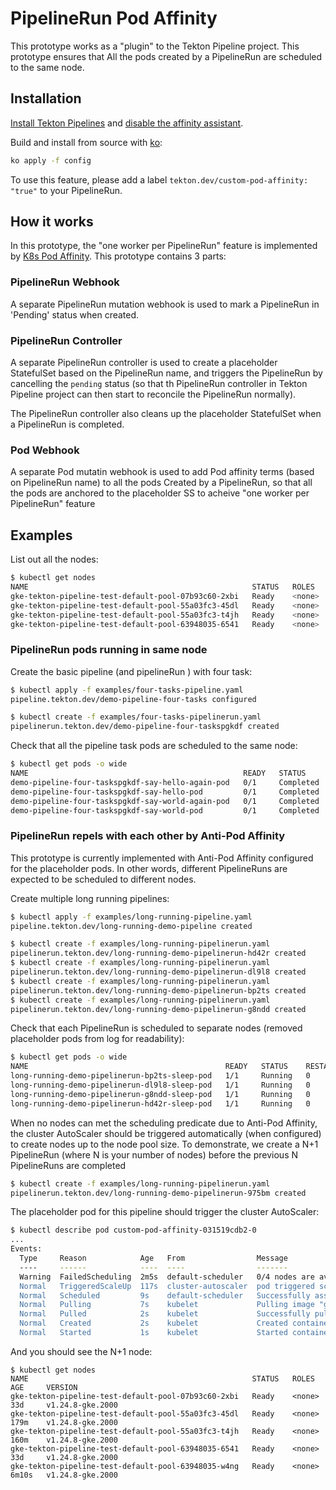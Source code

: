 # PipelineRun Pod Affinity

This prototype works as a "plugin" to the Tekton Pipeline project. This prototype ensures that All the pods created by a PipelineRun are scheduled 
to the same node.

## Installation
[Install Tekton Pipelines](https://github.com/tektoncd/pipeline/blob/main/docs/install.md)
and [disable the affinity assistant](https://github.com/tektoncd/pipeline/blob/main/docs/additional-configs.md#customizing-the-pipelines-controller-behavior).

Build and install from source with [ko](https://ko.build/):

```sh
ko apply -f config
```

To use this feature, please add a label `tekton.dev/custom-pod-affinity: "true"` to your PipelineRun.

## How it works
In this prototype, the "one worker per PipelineRun" feature is implemented by [K8s Pod Affinity](https://kubernetes.io/docs/concepts/scheduling-eviction/assign-pod-node/#inter-pod-affinity-and-anti-affinity). 
This prototype contains 3 parts:

### PipelineRun Webhook
A separate PipelineRun mutation webhook is used to mark a PipelineRun in 'Pending' status when created.

### PipelineRun Controller
A separate PipelineRun controller is used to create a placeholder StatefulSet based on the PipelineRun name, 
and triggers the PipelineRun by cancelling the `pending` status (so that th PipelineRun controller in Tekton Pipeline project
can then start to reconcile the PipelineRun normally).

The PipelineRun controller also cleans up the placeholder StatefulSet when a PipelineRun is completed.

### Pod Webhook
A separate Pod mutatin webhook is used to add Pod affinity terms (based on PipelineRun name) to all the pods Created by a PipelineRun, 
so that all the pods are anchored to the placeholder SS to acheive "one worker per PipelineRun" feature

## Examples
List out all the nodes:

```bash
$ kubectl get nodes
NAME                                                  STATUS   ROLES    AGE    VERSION
gke-tekton-pipeline-test-default-pool-07b93c60-2xbi   Ready    <none>   33d    v1.24.8-gke.2000
gke-tekton-pipeline-test-default-pool-55a03fc3-45dl   Ready    <none>   140m   v1.24.8-gke.2000
gke-tekton-pipeline-test-default-pool-55a03fc3-t4jh   Ready    <none>   121m   v1.24.8-gke.2000
gke-tekton-pipeline-test-default-pool-63948035-6541   Ready    <none>   33d    v1.24.8-gke.2000
```

### PipelineRun pods running in same node
Create the basic pipeline (and pipelineRun ) with four task:
```bash
$ kubectl apply -f examples/four-tasks-pipeline.yaml
pipeline.tekton.dev/demo-pipeline-four-tasks configured

$ kubectl create -f examples/four-tasks-pipelinerun.yaml 
pipelinerun.tekton.dev/demo-pipeline-four-taskspgkdf created
```

Check that all the pipeline task pods are scheduled to the same node:
```bash
$ kubectl get pods -o wide
NAME                                                READY   STATUS      RESTARTS   AGE   IP           NODE                                                  NOMINATED NODE   READINESS GATES
demo-pipeline-four-taskspgkdf-say-hello-again-pod   0/1     Completed   0          67s   10.60.5.17   gke-tekton-pipeline-test-default-pool-55a03fc3-t4jh   <none>           <none>
demo-pipeline-four-taskspgkdf-say-hello-pod         0/1     Completed   0          67s   10.60.5.16   gke-tekton-pipeline-test-default-pool-55a03fc3-t4jh   <none>           <none>
demo-pipeline-four-taskspgkdf-say-world-again-pod   0/1     Completed   0          67s   10.60.5.18   gke-tekton-pipeline-test-default-pool-55a03fc3-t4jh   <none>           <none>
demo-pipeline-four-taskspgkdf-say-world-pod         0/1     Completed   0          67s   10.60.5.15   gke-tekton-pipeline-test-default-pool-55a03fc3-t4jh   <none>           <none>
```

### PipelineRun repels with each other by Anti-Pod Affinity
This prototype is currently implemented with Anti-Pod Affinity configured for the placeholder pods.
In other words, different PipelineRuns are expected to be scheduled to different nodes.

Create multiple long running pipelines:
```bash
$ kubectl apply -f examples/long-running-pipeline.yaml 
pipeline.tekton.dev/long-running-demo-pipeline created

$ kubectl create -f examples/long-running-pipelinerun.yaml 
pipelinerun.tekton.dev/long-running-demo-pipelinerun-hd42r created
$ kubectl create -f examples/long-running-pipelinerun.yaml
pipelinerun.tekton.dev/long-running-demo-pipelinerun-dl9l8 created
$ kubectl create -f examples/long-running-pipelinerun.yaml
pipelinerun.tekton.dev/long-running-demo-pipelinerun-bp2ts created
$ kubectl create -f examples/long-running-pipelinerun.yaml
pipelinerun.tekton.dev/long-running-demo-pipelinerun-g8ndd created
```

Check that each PipelineRun is scheduled to separate nodes (removed placeholder pods from log for readability):
```bash
$ kubectl get pods -o wide
NAME                                            READY   STATUS    RESTARTS   AGE   IP            NODE                                                  NOMINATED NODE   READINESS GATES
long-running-demo-pipelinerun-bp2ts-sleep-pod   1/1     Running   0          43s   10.60.1.24    gke-tekton-pipeline-test-default-pool-55a03fc3-45dl   <none>           <none>
long-running-demo-pipelinerun-dl9l8-sleep-pod   1/1     Running   0          45s   10.60.0.210   gke-tekton-pipeline-test-default-pool-07b93c60-2xbi   <none>           <none>
long-running-demo-pipelinerun-g8ndd-sleep-pod   1/1     Running   0          42s   10.60.4.121   gke-tekton-pipeline-test-default-pool-63948035-6541   <none>           <none>
long-running-demo-pipelinerun-hd42r-sleep-pod   1/1     Running   0          46s   10.60.5.20    gke-tekton-pipeline-test-default-pool-55a03fc3-t4jh   <none>           <none>
```

When no nodes can met the scheduling predicate due to Anti-Pod Affinity, the cluster AutoScaler should be triggered
automatically (when configured) to create nodes up to the node pool size. To demonstrate, we create a N+1 PipelineRun (where N is your number of nodes) before the previous N PipelineRuns are completed

```bash
$ kubectl create -f examples/long-running-pipelinerun.yaml 
pipelinerun.tekton.dev/long-running-demo-pipelinerun-975bm created
```

The placeholder pod for this pipeline should trigger the cluster AutoScaler:

``` bash
$ kubectl describe pod custom-pod-affinity-031519cdb2-0
...
Events:
  Type     Reason            Age   From                Message
  ----     ------            ----  ----                -------
  Warning  FailedScheduling  2m5s  default-scheduler   0/4 nodes are available: 4 node(s) didn't match pod anti-affinity rules. preemption: 0/4 nodes are available: 4 No preemption victims found for incoming pod.
  Normal   TriggeredScaleUp  117s  cluster-autoscaler  pod triggered scale-up: [{https://www.googleapis.com/compute/v1/projects/zhangquan-test/zones/us-central1-c/instanceGroups/gke-tekton-pipeline-test-default-pool-63948035-grp 1->2 (max: 3)}]
  Normal   Scheduled         9s    default-scheduler   Successfully assigned default/custom-pod-affinity-031519cdb2-0 to gke-tekton-pipeline-test-default-pool-63948035-w4ng
  Normal   Pulling           7s    kubelet             Pulling image "gcr.io/zhangquan-test/nop-8eac7c133edad5df719dc37b36b62482@sha256:1e9f6b2919ec3efe251ab922820edfac97c736376d8e739b6108323e1097956d"
  Normal   Pulled            2s    kubelet             Successfully pulled image "gcr.io/zhangquan-test/nop-8eac7c133edad5df719dc37b36b62482@sha256:1e9f6b2919ec3efe251ab922820edfac97c736376d8e739b6108323e1097956d" in 5.444150619s
  Normal   Created           2s    kubelet             Created container affinity-assistant
  Normal   Started           1s    kubelet             Started container affinity-assistant
```

And you should see the N+1 node:

```
$ kubectl get nodes
NAME                                                  STATUS   ROLES    AGE     VERSION
gke-tekton-pipeline-test-default-pool-07b93c60-2xbi   Ready    <none>   33d     v1.24.8-gke.2000
gke-tekton-pipeline-test-default-pool-55a03fc3-45dl   Ready    <none>   179m    v1.24.8-gke.2000
gke-tekton-pipeline-test-default-pool-55a03fc3-t4jh   Ready    <none>   160m    v1.24.8-gke.2000
gke-tekton-pipeline-test-default-pool-63948035-6541   Ready    <none>   33d     v1.24.8-gke.2000
gke-tekton-pipeline-test-default-pool-63948035-w4ng   Ready    <none>   6m10s   v1.24.8-gke.2000
```